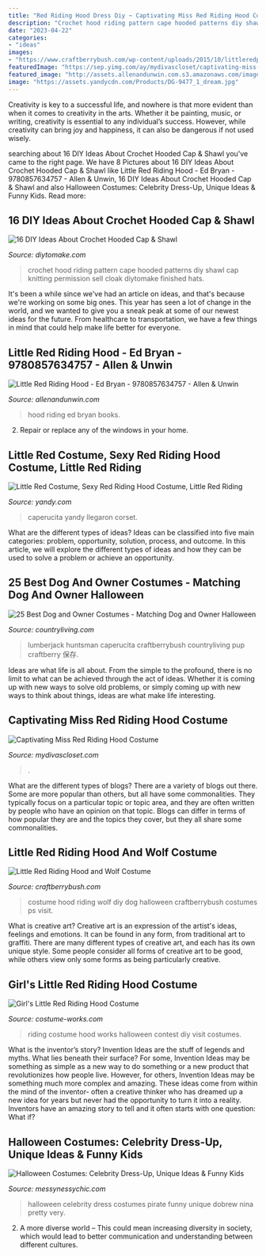```yaml
---
title: "Red Riding Hood Dress Diy ~ Captivating Miss Red Riding Hood Costume"
description: "Crochet hood riding pattern cape hooded patterns diy shawl cap knitting permission sell cloak diytomake finished hats"
date: "2023-04-22"
categories:
- "ideas"
images:
- "https://www.craftberrybush.com/wp-content/uploads/2015/10/littleredpinimage.jpg"
featuredImage: "https://sep.yimg.com/ay/mydivascloset/captivating-miss-red-riding-hood-costume-17.jpg"
featured_image: "http://assets.allenandunwin.com.s3.amazonaws.com/images/original/9780857634757.jpg"
image: "https://assets.yandycdn.com/Products/DG-9477_1_dream.jpg"
---
```



Creativity is key to a successful life, and nowhere is that more evident than when it comes to creativity in the arts. Whether it be painting, music, or writing, creativity is essential to any individual’s success. However, while creativity can bring joy and happiness, it can also be dangerous if not used wisely.

	

		
searching about 16 DIY Ideas About Crochet Hooded Cap &amp; Shawl you've came to the right page. We have 8 Pictures about 16 DIY Ideas About Crochet Hooded Cap &amp; Shawl like Little Red Riding Hood - Ed Bryan - 9780857634757 - Allen &amp; Unwin, 16 DIY Ideas About Crochet Hooded Cap &amp; Shawl and also Halloween Costumes: Celebrity Dress-Up, Unique Ideas &amp; Funny Kids. Read more:
		
    
## 16 DIY Ideas About Crochet Hooded Cap &amp; Shawl

<img loading=lazy src="https://www.diytomake.com/wp-content/uploads/2016/09/Little-Red-Riiding-Hood-Cap-Crochet-Pattern.jpg" onerror="this.onerror=null;this.src='https://tse3.mm.bing.net/th?id=OIP.vkk3cOcVqEZ5o8bWB3zqkgHaMT&amp;pid=15.1';" alt="16 DIY Ideas About Crochet Hooded Cap &amp; Shawl">

_Source: diytomake.com_

>crochet hood riding pattern cape hooded patterns diy shawl cap knitting permission sell cloak diytomake finished hats. 

	

It's been a while since we've had an article on ideas, and that's because we're working on some big ones. This year has seen a lot of change in the world, and we wanted to give you a sneak peak at some of our newest ideas for the future. From healthcare to transportation, we have a few things in mind that could help make life better for everyone.

    
## Little Red Riding Hood - Ed Bryan - 9780857634757 - Allen &amp; Unwin

<img loading=lazy src="http://assets.allenandunwin.com.s3.amazonaws.com/images/original/9780857634757.jpg" onerror="this.onerror=null;this.src='https://tse4.mm.bing.net/th?id=OIP.suAgrbUK2Ik9AuTwiiq_ewHaIY&amp;pid=15.1';" alt="Little Red Riding Hood - Ed Bryan - 9780857634757 - Allen &amp; Unwin">

_Source: allenandunwin.com_

>hood riding ed bryan books. 

	

2. Repair or replace any of the windows in your home.

    
## Little Red Costume, Sexy Red Riding Hood Costume, Little Red Riding

<img loading=lazy src="https://assets.yandycdn.com/Products/DG-9477_1_dream.jpg" onerror="this.onerror=null;this.src='https://tse4.mm.bing.net/th?id=OIP.Ue2RXUysbIYpJI2Z7AnHqwAAAA&amp;pid=15.1';" alt="Little Red Costume, Sexy Red Riding Hood Costume, Little Red Riding">

_Source: yandy.com_

>caperucita yandy llegaron corset. 

	

What are the different types of ideas?
Ideas can be classified into five main categories: problem, opportunity, solution, process, and outcome. In this article, we will explore the different types of ideas and how they can be used to solve a problem or achieve an opportunity.

    
## 25 Best Dog And Owner Costumes - Matching Dog And Owner Halloween

<img loading=lazy src="https://hips.hearstapps.com/clv.h-cdn.co/assets/17/42/1508189349-littleredcostumecraftberrybush-14.jpg?crop=1.0xw:1xh;center,top&amp;resize=480:*" onerror="this.onerror=null;this.src='https://tse2.mm.bing.net/th?id=OIP.DeP28J0ISMUWFSDCW5zblgHaLH&amp;pid=15.1';" alt="25 Best Dog and Owner Costumes - Matching Dog and Owner Halloween">

_Source: countryliving.com_

>lumberjack huntsman caperucita craftberrybush countryliving pup craftberry 保存. 

	

Ideas are what life is all about. From the simple to the profound, there is no limit to what can be achieved through the act of ideas. Whether it is coming up with new ways to solve old problems, or simply coming up with new ways to think about things, ideas are what make life interesting.

    
## Captivating Miss Red Riding Hood Costume

<img loading=lazy src="https://sep.yimg.com/ay/mydivascloset/captivating-miss-red-riding-hood-costume-17.jpg" onerror="this.onerror=null;this.src='https://tse3.mm.bing.net/th?id=OIP.YhA-HZ_m0ta8f-ethOeREgHaKf&amp;pid=15.1';" alt="Captivating Miss Red Riding Hood Costume">

_Source: mydivascloset.com_

>. 

	

What are the different types of blogs?
There are a variety of blogs out there. Some are more popular than others, but all have some commonalities. They typically focus on a particular topic or topic area, and they are often written by people who have an opinion on that topic. Blogs can differ in terms of how popular they are and the topics they cover, but they all share some commonalities.

    
## Little Red Riding Hood And Wolf Costume

<img loading=lazy src="https://www.craftberrybush.com/wp-content/uploads/2015/10/littleredpinimage.jpg" onerror="this.onerror=null;this.src='https://tse3.mm.bing.net/th?id=OIP.G2TXJcj0Rsjcw74EA9ICHAHaRr&amp;pid=15.1';" alt="Little Red Riding Hood and Wolf Costume">

_Source: craftberrybush.com_

>costume hood riding wolf diy dog halloween craftberrybush costumes ps visit. 

	

What is creative art?
Creative art is an expression of the artist's ideas, feelings and emotions. It can be found in any form, from traditional art to graffiti. There are many different types of creative art, and each has its own unique style. Some people consider all forms of creative art to be good, while others view only some forms as being particularly creative.

    
## Girl&#039;s Little Red Riding Hood Costume

<img loading=lazy src="http://photos.costume-works.com/full/little_red_riding_hood28.jpg" onerror="this.onerror=null;this.src='https://tse4.mm.bing.net/th?id=OIP.N9F5vP3mNW0oR_WSYRn0GgHaKa&amp;pid=15.1';" alt="Girl&#039;s Little Red Riding Hood Costume">

_Source: costume-works.com_

>riding costume hood works halloween contest diy visit costumes. 

	

What is the inventor’s story?
Invention Ideas are the stuff of legends and myths. What lies beneath their surface? For some, Invention Ideas may be something as simple as a new way to do something or a new product that revolutionizes how people live. However, for others, Invention Ideas may be something much more complex and amazing. These ideas come from within the mind of the inventor- often a creative thinker who has dreamed up a new idea for years but never had the opportunity to turn it into a reality. Inventors have an amazing story to tell and it often starts with one question: What if?

    
## Halloween Costumes: Celebrity Dress-Up, Unique Ideas &amp; Funny Kids

<img loading=lazy src="http://static.messynessychic.com/wp-content/uploads/2012/02/screen-shot-2010-10-22-at-19-06-21.png" onerror="this.onerror=null;this.src='https://tse2.mm.bing.net/th?id=OIP.w5BRkQkxun_hwaYx7VVwZQAAAA&amp;pid=15.1';" alt="Halloween Costumes: Celebrity Dress-Up, Unique Ideas &amp; Funny Kids">

_Source: messynessychic.com_

>halloween celebrity dress costumes pirate funny unique dobrew nina pretty very. 

	

2. A more diverse world – This could mean increasing diversity in society, which would lead to better communication and understanding between different cultures.

